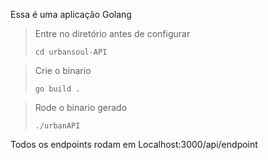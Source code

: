 Essa é uma aplicação Golang

> Entre no diretório antes de configurar
> ```
> cd urbansoul-API
> ```

> Crie o binario
> ```
> go build .
> ```

> Rode o binario gerado
> ```
> ./urbanAPI
> ```

Todos os endpoints rodam em Localhost:3000/api/endpoint

